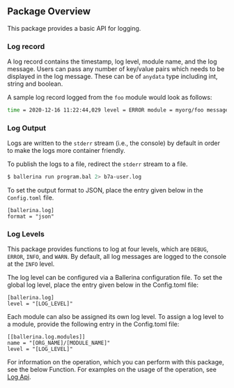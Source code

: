 ## Package Overview

This package provides a basic API for logging.

### Log record 

A log record contains the timestamp, log level, module name, and the log message.
Users can pass any number of key/value pairs which needs to be displayed in the log message.
These can be of `anydata` type including int, string and boolean.

A sample log record logged from the `foo` module would look as follows:
```bash
time = 2020-12-16 11:22:44,029 level = ERROR module = myorg/foo message = "Something went wrong."
```

### Log Output

Logs are written to the `stderr` stream (i.e., the console) by default in order to make the logs more container friendly.

To publish the logs to a file, redirect the `stderr` stream to a file.
```bash
$ ballerina run program.bal 2> b7a-user.log
```

To set the output format to JSON, place the entry given below in the `Config.toml` file.

```
[ballerina.log]
format = "json"
```

### Log Levels

This package provides functions to log at four levels, which are `DEBUG`, `ERROR`, `INFO`, and `WARN`. By default, all log messages are  logged to the console at the `INFO` level. 

The log level can be configured via a Ballerina configuration file.
To set the global log level, place the entry given below in the Config.toml file:

```
[ballerina.log]
level = "[LOG_LEVEL]"
```

Each module can also be assigned its own log level. To assign a log level to a module, provide the following entry in the Config.toml file:

```
[[ballerina.log.modules]]
name = "[ORG_NAME]/[MODULE_NAME]"
level = "[LOG_LEVEL]"
```

For information on the operation, which you can perform with this package, see the below Function. For examples on the usage of the operation, see [Log Api](https://ballerina.io/learn/by-example/log-api.html).
